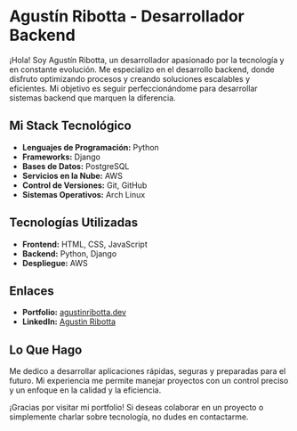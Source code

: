 

# Agustín Ribotta - Desarrollador Backend

¡Hola! Soy Agustín Ribotta, un desarrollador apasionado por la tecnología y en constante evolución. Me especializo en el desarrollo backend, donde disfruto optimizando procesos y creando soluciones escalables y eficientes. Mi objetivo es seguir perfeccionándome para desarrollar sistemas backend que marquen la diferencia.

## Mi Stack Tecnológico

- **Lenguajes de Programación:** Python
- **Frameworks:** Django
- **Bases de Datos:** PostgreSQL
- **Servicios en la Nube:** AWS
- **Control de Versiones:** Git, GitHub
- **Sistemas Operativos:** Arch Linux

## Tecnologías Utilizadas

- **Frontend:** HTML, CSS, JavaScript
- **Backend:** Python, Django
- **Despliegue:** AWS

## Enlaces

- **Portfolio:**  [agustinribotta.dev](https://agustinribotta.dev/) 
- **LinkedIn:**  [Agustin Ribotta](https://www.linkedin.com/feed/) 

## Lo Que Hago

Me dedico a desarrollar aplicaciones rápidas, seguras y preparadas para el futuro. Mi experiencia me permite manejar proyectos con un control preciso y un enfoque en la calidad y la eficiencia.

¡Gracias por visitar mi portfolio! Si deseas colaborar en un proyecto o simplemente charlar sobre tecnología, no dudes en contactarme.

